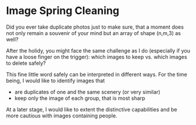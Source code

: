 # Image Spring Cleaning
Did you ever take duplicate photos just to make sure, that a moment does not only remain a souvenir of your mind but an array of shape (n,m,3) as well?

After the holidy, you might face the same challenge as I do (especially if you have a loose finger on the trigger): 
which images to keep vs. which images to delete safely?

This fine little word safely can be interpreted in different ways. For the time being, I would like to identify images that
* are duplicates of one and the same scenery (or very similar)
* keep only the image of each group, that is most sharp

At a later stage, I would like to extent the distinctive capabilities and be more cautious with images containing people.

